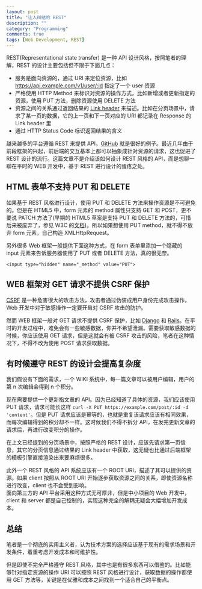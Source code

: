 ```yaml
---
layout: post
title: "让人纠结的 REST"
description: ""
category: "Programming" 
comments: true
tags: [Web Development, REST]
---
```

REST(Representational state transfer) 是一种 API 设计风格，按照笔者的理解，REST 的设计主要包括但不限于下面几点： 

* 服务是面向资源的，通过 URI 来定位资源，比如 https://api.example.com/v1/user/:id 指定了一个 user 资源
* 严格使用 HTTP Method 来标识对资源的操作方式，比如新增或者更新指定的资源，使用 PUT 方法，删除资源使用 DELETE 方法
* 资源之间的关系通过返回结果的 [Link header](https://tools.ietf.org/html/rfc5988) 来描述。比如在分页场景中，请求了某一页的数据，它的上一页和下一页对应的  URI 都记录在 Response 的 Link header 里   
* 通过 HTTP Status Code 标识返回结果的含义

越来越多的平台遵循 REST 来提供 API，[GitHub](https://developer.github.com/v3) 就是很好的例子。最近几年由于前段框架的兴起，前后端的交互基本上都可以抽象成针对资源的请求，这也促进了 REST 设计的流行。这篇文章不是介绍该如何设计 REST 风格的 API，而是想聊一聊在平时的 WEB 开发中，基于 REST 进行设计的蛋疼之处。

## HTML 表单不支持 PUT 和 DELETE
如果基于 REST 风格进行设计，使用 PUT 和 DELETE 方法来操作资源是不可避免的。但是在  HTML5 中，form 元素的 method 属性只支持 GET 和 POST，更不要说 PATCH 方法了(早期的 HTML5 草案是支持 PUT 和 DELETE 方法的，可惜后来被废弃了，参见 W3C 的[文档](https://www.w3.org/TR/2010/WD-html5-diff-20101019/#changes-2010-06-24))。所以如果想使用 PUT method，就不得不放弃 form 元素，自己构造 XMLHttpRequest。  

另外很多 Web 框架一般提供下面这种方式，在 form 表单里添加一个隐藏的 input 元素来告诉服务器使用了 PUT 或者 DELETE 方法，真的很无奈。  
```
<input type="hidden" name="_method" value="PUT">
```

## WEB 框架对 GET 请求不提供 CSRF 保护
[CSRF](https://en.wikipedia.org/wiki/Cross-site_request_forgery) 是一种危害很大的攻击方法，攻击者通过伪装成用户身份完成攻击操作，Web 开发中对于敏感操作一定要开启对 CSRF 攻击的防护。

然而 WEB 框架一般对 GET 请求不提供 CSRF 保护，比如 [Django](https://github.com/django/django/blob/86de930f413e0ad902e11d78ac988e6743202ea6/django/middleware/csrf.py#L212) 和 [Rails](https://github.com/rails/rails/blob/bc4781583d9db237dd928b01743c6db7596a36b3/actionpack/lib/action_controller/metal/request_forgery_protection.rb#L269)。在平时的开发过程中，难免会有一些敏感数据，你并不希望泄漏。需要获取敏感数据的时候，你应该使用 GET 请求，但是这就会有被 CSRF 攻击的风险，笔者在这种情况下，不得不改为使用 POST 请求获取数据。

## 有时候遵守 REST 的设计会提高复杂度
我们假设有下面的需求，一个 WIKI 系统中，每一篇文章可以被用户编辑，用户的第 n 次编辑会得到 n 个积分。  

现在需要提供一个更新指文章的 API。因为已经知道了具体的资源，我们应该使用 PUT 请求，请求可能长这样 `curl -X PUT https://example.com/post/:id -d 'content'`。但是 PUT 请求应该是幂等的，也就是重复该请求应该有相同效果，而每次编辑得到的积分却不一样。这时候我们不得不拆分 API，在发完更新文章的请求后，再进行改变积分的操作。

在上文已经提到的分页场景中，按照严格的 REST 设计，应该先请求第一页信息，其它的分页信息通过结果的 Link header 中获取，这无疑也比通过后端框架的模板引擎直接渲染出来要麻烦很多。

此外一个 REST 风格的 API 系统应该有一个 ROOT URI，描述了其可以提供的资源。如果 client 按照从 ROOT URI 开始逐步获取资源之间的关系，即使资源名称进行改变，client 也不会受到影响。  
面向第三方的 API 平台采用这种方式无可厚非，但是中小项目的 Web 开发中，client 和 server 都是自己控制的，实现这种完全的解耦无疑会大幅增加开发成本。

## 总结
笔者是一个彻底的实用主义者，认为技术方案的选择应该基于现有的需求场景和开发条件，着重考虑开发成本和可维护性。  

但是即使不完全严格遵守 REST 风格，其中也是有很多东西可以借鉴的。比如能够针对指定资源的操作 URI 可以按照 REST 风格进行设计，获取数据的操作都使用 GET 方法等，关键是在优雅和成本之间找到一个适合自己的平衡点。